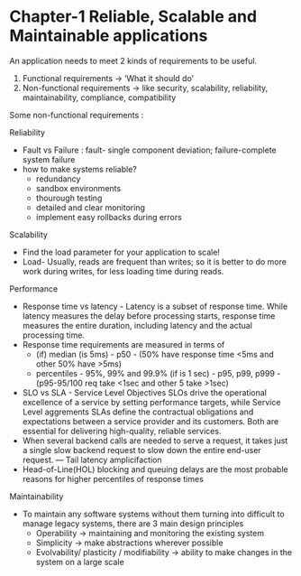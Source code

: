 # Chapter-1 Reliable, Scalable and Maintainable applications

An application needs to meet 2 kinds of requirements to be useful.

1. Functional requirements → ‘What it should do’
2. Non-functional requirements → like security, scalability, reliability, maintainability, compliance, compatibility


Some non-functional requirements :

Reliability

* Fault vs Failure : fault- single component deviation; failure-complete system failure
* how to make systems reliable?
    * redundancy
    * sandbox environments
    * thourough testing
    * detailed and clear monitoring
    * implement easy rollbacks during errors

Scalability

* Find the load parameter for your application to scale!
* Load- Usually, reads are frequent than writes; so it is better to do more work during writes, for less loading time during reads. 

Performance

* Response time vs latency - Latency is a subset of response time. While latency measures the delay before processing starts, response time measures the entire duration, including latency and the actual processing time.
* Response time requirements are measured in terms of 
    * (if) median (is 5ms) - p50 - (50% have response time <5ms and other 50% have >5ms)
    * percentiles - 95%, 99% and 99.9% (if is 1 sec) - p95, p99, p999 - (p95-95/100 req take <1sec and other 5 take >1sec)
* SLO vs SLA - Service Level Objectives SLOs drive the operational excellence of a service by setting performance targets, while Service Level aggrements SLAs define the contractual obligations and expectations between a service provider and its customers. Both are essential for delivering high-quality, reliable services.
* When several backend calls are needed to serve a request, it takes just a single slow backend request to slow down the entire end-user request. — Tail latency amplicifaction
* Head-of-Line(HOL) blocking and queuing delays are the most probable reasons for higher percentiles of response times

Maintainability

* To maintain any software systems without them turning into difficult to manage legacy systems, there are 3 main design principles 
    * Operability → maintaining and monitoring the existing system
    * Simplicity → make abstractions wherever possible
    * Evolvability/ plasticity / modifiability → ability to make changes in the system on a large scale

